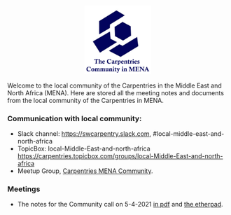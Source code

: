 <p align="center">
  <img src="imgs/logo-01-01-01.jpg" width= 30%>
</p>

Welcome to the local community of the Carpentries in the Middle East and North Africa (MENA). Here are stored all the meeting notes and documents from the local community of the Carpentries in MENA.

### Communication with local community: 
- Slack channel: https://swcarpentry.slack.com,  #local-middle-east-and-north-africa
- TopicBox: local-Middle-East-and-north-africa https://carpentries.topicbox.com/groups/local-Middle-East-and-north-africa
- Meetup Group, [Carpentries MENA Community](https://www.meetup.com/carpentries-mena-community/).

### Meetings
- The notes for the Community call on 5-4-2021 [in pdf](community-calls/ocal-middle-east.pdf) and [the etherpad](https://pad.carpentries.org/local-middle-east).
